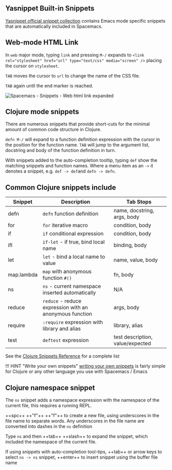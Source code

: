 ## Yasnippet Built-in Snippets

[Yasnippet official snippet collection](https://github.com/AndreaCrotti/yasnippet-snippets) contains Emacs mode specific snippets that are automatically included in Spacemacs.


## Web-mode HTML Link

In `web` major mode, typing `link` and pressing `M-/` expands to `<link rel="stylesheet" href="url" type="text/css" media="screen" />` placing the cursor on `stylesheet`.

`TAB` moves the cursor to `url` to change the name of the CSS file.

`TAB` again until the end marker is reached.

![Spacemacs - Snippets - Web html link expanded](https://raw.githubusercontent.com/practicalli/graphic-design/live/editors/spacemacs/screenshots/spacemacs-auto-completion-snippets-html-link-expanded.png)


## Clojure mode snippets

There are numerous snippets that provide short-cuts for the minimal amount of common code structure in Clojure.

`defn M-/` will expand to a function definition expression with the cursor in the position for the function name.  `TAB` will jump to the argument list, docstring and body of the function definition in turn.

With snippets added to the auto-completion tooltip, typing `def` show the matching snippets and function names.  Where a menu item as an `->` it denotes a snippet, e.g. `def -> def`and `defn -> defn`.

## Common Clojure snippets include

| Snippet    | Description                                             | Tab Stops                        |
|------------|---------------------------------------------------------|----------------------------------|
| defn       | `defn` function definition                              | name, docstring, args, body      |
| for        | `for` iterative macro                                   | condition, body                  |
| if         | `if` conditional expression                             | condition, body                  |
| ifl        | `if-let` - if true, bind local name                     | binding, body                    |
| let        | `let` - bind a local name to value                      | name, value, body                |
| map.lambda | `map` with anonymous function `#()`                     | fn, body                         |
| ns         | `ns` - current namespace inserted automatically         | N/A                              |
| reduce     | `reduce` - reduce expression with an anonymous function | args, body                       |
| require    | `:require` expression with library and alias            | library, alias                   |
| test       | `deftest` expression                                    | test description, value/expected |

See the [Clojure Snippets Reference](clojure-snippets-reference.md) for a complete list

!!! HINT "Write your own snippets"
    [writing your own snippets](writing-snippets.md) is fairly simple for Clojure or any other language you use with Spacemacs / Emacs


## Clojure namespace snippet

The `ns` snippet adds a namespace expression with the namespace of the current file, this requires a running REPL.

++spc++ ++"f"++ ++"f"++ to create a new file, using underscores in the file name to separate words. Any underscores in the file name are converted into dashes in the `ns` definition

Type `ns` and then ++tab++ ++slash++ to expand the snippet, which included the namespace of the current file.

If using snippets with auto-completion tool-tips, ++tab++ or arrow keys to select `ns -> ns` snippet, ++enter++ to insert snippet using the buffer file name
